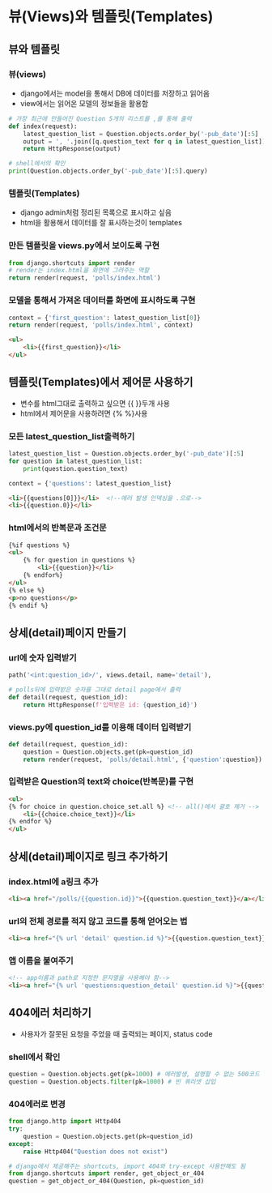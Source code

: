 # 뷰(Views)와 템플릿(Templates)
## 뷰와 템플릿
### 뷰(views)
- django에서는 model을 통해서 DB에 데이터를 저장하고 읽어옴
- view에서는 읽어온 모델의 정보들을 활용함 

```python django 
# 가장 최근에 만들어진 Question 5개의 리스트를 ,를 통해 출력
def index(request):
    latest_question_list = Question.objects.order_by('-pub_date')[:5]
    output = ', '.join([q.question_text for q in latest_question_list])
    return HttpResponse(output)

# shell에서의 확인
print(Question.objects.order_by('-pub_date')[:5].query)
```

### 템플릿(Templates)
- django admin처럼 정리된 목록으로 표시하고 싶음
- html을 활용해서 데이터를 잘 표시하는것이 templates

### 만든 템플릿을 views.py에서 보이도록 구현
```python django
from django.shortcuts import render
# render는 index.html을 화면에 그려주는 역할
return render(request, 'polls/index.html')
```

### 모델을 통해서 가져온 데이터를 화면에 표시하도록 구현
```python django
context = {'first_question': latest_question_list[0]}
return render(request, 'polls/index.html', context)
```

```html
<ul>
    <li>{{first_question}}</li>
</ul>
```

## 템플릿(Templates)에서 제어문 사용하기
- 변수를 html그대로 출력하고 싶으면 {{ }}두개 사용 
- html에서 제어문을 사용하려면 {% %}사용

### 모든 latest_question_list출력하기
```python django shell
latest_question_list = Question.objects.order_by('-pub_date')[:5]
for question in latest_question_list:
    print(question.question_text)
```

```python views.py
context = {'questions': latest_question_list}
```

```html
<li>{{questions[0]}}</li>  <!--에러 발생 인덱싱을 .으로-->
<li>{{question.0}}</li> 
```

### html에서의 반복문과 조건문
```html
{%if questions %}
<ul>
    {% for question in questions %}
        <li>{{question}}</li>
    {% endfor%}
</ul>
{% else %}
<p>no questions</p>
{% endif %}
```

## 상세(detail)페이지 만들기
### url에 숫자 입력받기
```python urls.py
path('<int:question_id>/', views.detail, name='detail'), 
```

```python views.py
# polls뒤에 입력받은 숫자를 그대로 detail page에서 출력
def detail(request, question_id):
    return HttpResponse(f'입력받은 id: {question_id}')
```

### views.py에 question_id를 이용해 데이터 입력받기 
```python
def detail(request, question_id):
    question = Question.objects.get(pk=question_id)
    return render(request, 'polls/detail.html', {'question':question})
```

### 입력받은 Question의 text와 choice(반복문)를 구현
```html detail
<ul>
{% for choice in question.choice_set.all %} <!-- all()에서 괄호 제거 -->
    <li>{{choice.choice_text}}</li>
{% endfor %}
</ul>
```

## 상세(detail)페이지로 링크 추가하기
### index.html에 a링크 추가
```html
<li><a href="/polls/{{question.id}}">{{question.question_text}}</a></li>
```

### url의 전체 경로를 적지 않고 코드를 통해 얻어오는 법
```html
<li><a href="{% url 'detail' question.id %}">{{question.question_text}}</a></li>

```

### 앱 이름을 붙여주기
```html
<!-- app이름과 path로 지정한 문자열을 사용해야 함-->
<li><a href="{% url 'questions:question_detail' question.id %}">{{question.question_text}}</a></li>
```

## 404에러 처리하기
- 사용자가 잘못된 요청을 주었을 때 출력되는 페이지, status code

### shell에서 확인
```python django shell
question = Question.objects.get(pk=1000) # 에러발생, 설명할 수 없는 500코드
question = Question.objects.filter(pk=1000) # 빈 쿼리셋 삽입
```

### 404에러로 변경
```python views.py
from django.http import Http404
try:
    question = Question.objects.get(pk=question_id)
except:
    raise Http404("Question does not exist")

# django에서 제공해주는 shortcuts, import 404와 try-except 사용안해도 됨
from django.shortcuts import render, get_object_or_404
question = get_object_or_404(Question, pk=question_id)
```